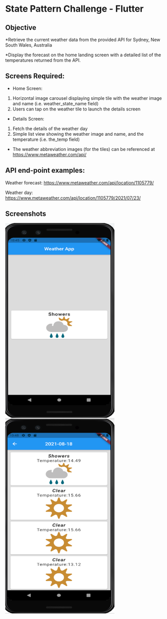 # State Pattern Challenge - Flutter

## Objective
*Retrieve the current weather data from the provided API for Sydney, New South Wales, Australia

*Display the forecast on the home landing screen with a detailed list of the temperatures returned from the API.

## Screens Required:
* Home Screen:
1. Horizontal image carousel displaying simple tile with the weather image and name (i.e. weather_state_name field)
2. Users can tap on the weather tile to launch the details screen

* Details Screen:
1. Fetch the details of the weather day
2. Simple list view showing the weather image and name, and the temperature (i.e. the_temp field)
 
* The weather abbreviation images (for the tiles) can be referenced at https://www.metaweather.com/api/

## API end-point examples:
Weather forecast: https://www.metaweather.com/api/location/1105779/

Weather day: https://www.metaweather.com/api/location/1105779/2021/07/23/

## Screenshots
<img src="/screenshots/Capture.PNG" width="346" height="615" alt="Homescreen"/> 
<img src="/screenshots/Capture1.PNG" width="346" height="615" alt="Detailscreen"/>

